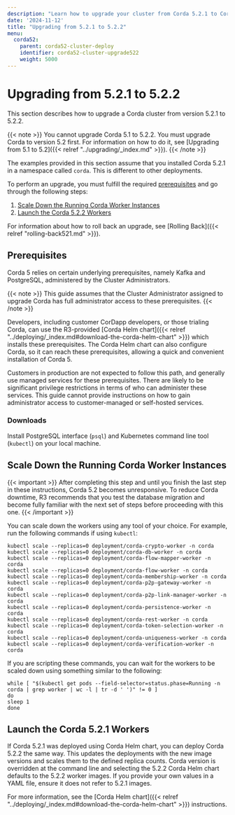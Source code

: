 ```yaml
---
description: "Learn how to upgrade your cluster from Corda 5.2.1 to Corda 5.2.2."
date: '2024-11-12'
title: "Upgrading from 5.2.1 to 5.2.2"
menu:
  corda52:
    parent: corda52-cluster-deploy
    identifier: corda52-cluster-upgrade522
    weight: 5000
---
```

# Upgrading from 5.2.1 to 5.2.2

This section describes how to upgrade a Corda cluster from version 5.2.1 to 5.2.2.

{{< note >}}
You cannot upgrade Corda 5.1 to 5.2.2. You must upgrade Corda to version 5.2 first. For information on how to do it, see [Upgrading from 5.1 to 5.2]({{< relref "../upgrading/_index.md" >}}).
{{< /note >}}

The examples provided in this section assume that you installed Corda 5.2.1 in a namespace called `corda`. This is different to other deployments.

To perform an upgrade, you must fulfill the required [prerequisites](#prerequisites) and go through the following steps:

1. [Scale Down the Running Corda Worker Instances](#scale-down-the-running-corda-worker-instances)
2. [Launch the Corda 5.2.2 Workers](#launch-the-corda-522-workers)

For information about how to roll back an upgrade, see [Rolling Back]({{< relref "rolling-back521.md" >}}).

## Prerequisites

Corda 5 relies on certain underlying prerequisites, namely Kafka and PostgreSQL, administered by the Cluster Administrators.

{{< note >}}
This guide assumes that the Cluster Administrator assigned to upgrade Corda has full administrator access to these prerequisites.
{{< /note >}}

Developers, including customer CorDapp developers, or those trialing Corda, can use the R3-provided [Corda Helm chart]({{< relref "../deploying/_index.md#download-the-corda-helm-chart" >}}) which installs these prerequisites. The Corda Helm chart can also configure Corda, so it can reach these prerequisites, allowing a quick and convenient installation of Corda 5.

Customers in production are not expected to follow this path, and generally use managed services for these prerequisites. There are likely to be significant privilege restrictions in terms of who can administer these services. This guide cannot provide instructions on how to gain administrator access to customer-managed or self-hosted services.

### Downloads

Install PostgreSQL interface (`psql`) and Kubernetes command line tool (`kubectl`) on your local machine.


## Scale Down the Running Corda Worker Instances

{{< important >}}
After completing this step and until you finish the last step in these instructions, Corda 5.2 becomes unresponsive. To reduce Corda downtime, R3 recommends that you test the database migration and become fully familiar with the next set of steps before proceeding with this one.
{{< /important >}}

You can scale down the workers using any tool of your choice. For example, run the following commands if using `kubectl`:

```
kubectl scale --replicas=0 deployment/corda-crypto-worker -n corda
kubectl scale --replicas=0 deployment/corda-db-worker -n corda
kubectl scale --replicas=0 deployment/corda-flow-mapper-worker -n corda
kubectl scale --replicas=0 deployment/corda-flow-worker -n corda
kubectl scale --replicas=0 deployment/corda-membership-worker -n corda
kubectl scale --replicas=0 deployment/corda-p2p-gateway-worker -n corda
kubectl scale --replicas=0 deployment/corda-p2p-link-manager-worker -n corda
kubectl scale --replicas=0 deployment/corda-persistence-worker -n corda
kubectl scale --replicas=0 deployment/corda-rest-worker -n corda
kubectl scale --replicas=0 deployment/corda-token-selection-worker -n corda
kubectl scale --replicas=0 deployment/corda-uniqueness-worker -n corda
kubectl scale --replicas=0 deployment/corda-verification-worker -n corda
```

If you are scripting these commands, you can wait for the workers to be scaled down using something similar to the following:

```
while [ "$(kubectl get pods --field-selector=status.phase=Running -n corda | grep worker | wc -l | tr -d ' ')" != 0 ]
do
sleep 1
done
```



## Launch the Corda 5.2.1 Workers

If Corda 5.2.1 was deployed using Corda Helm chart, you can deploy Corda 5.2.2 the same way. This updates the deployments with the new image versions and scales them to the defined replica counts. Corda version is overridden at the command line and selecting the 5.2.2 Corda Helm chart defaults to the 5.2.2 worker images. If you provide your own values in a YAML file, ensure it does not refer to 5.2.1 images.

For more information, see the [Corda Helm chart]({{< relref "../deploying/_index.md#download-the-corda-helm-chart" >}}) instructions.
